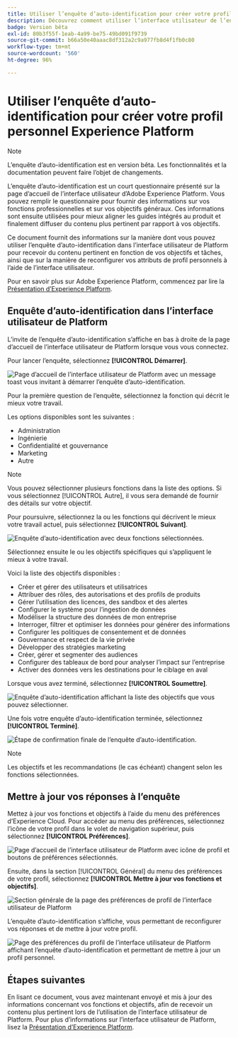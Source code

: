 ```yaml
---
title: Utiliser l’enquête d’auto-identification pour créer votre profil personnel Experience Platform
description: Découvrez comment utiliser l’interface utilisateur de l’enquête d’auto-identification pour recevoir du contenu pertinent en fonction de vos fonctions de travail et des objectifs associés.
badge: Version bêta
exl-id: 80b3f55f-1eab-4a99-be75-49bd091f9739
source-git-commit: b66a50e40aaac8df312a2c9a977fb8d4f1fb0c80
workflow-type: tm+mt
source-wordcount: '560'
ht-degree: 96%

---
```


# Utiliser l’enquête d’auto-identification pour créer votre profil personnel Experience Platform

>[!NOTE]
>
>L’enquête d’auto-identification est en version bêta. Les fonctionnalités et la documentation peuvent faire l’objet de changements.

L’enquête d’auto-identification est un court questionnaire présenté sur la page d’accueil de l’interface utilisateur d’Adobe Experience Platform. Vous pouvez remplir le questionnaire pour fournir des informations sur vos fonctions professionnelles et sur vos objectifs généraux. Ces informations sont ensuite utilisées pour mieux aligner les guides intégrés au produit et finalement diffuser du contenu plus pertinent par rapport à vos objectifs.

Ce document fournit des informations sur la manière dont vous pouvez utiliser l’enquête d’auto-identification dans l’interface utilisateur de Platform pour recevoir du contenu pertinent en fonction de vos objectifs et tâches, ainsi que sur la manière de reconfigurer vos attributs de profil personnels à l’aide de l’interface utilisateur.

Pour en savoir plus sur Adobe Experience Platform, commencez par lire la [Présentation dʼExperience Platform](home.md).

## Enquête d’auto-identification dans l’interface utilisateur de Platform

L’invite de l’enquête d’auto-identification s’affiche en bas à droite de la page d’accueil de l’interface utilisateur de Platform lorsque vous vous connectez.

Pour lancer l’enquête, sélectionnez **[!UICONTROL Démarrer]**.

![Page d’accueil de l’interface utilisateur de Platform avec un message toast vous invitant à démarrer l’enquête d’auto-identification.](./images/survey/survey-prompt.png)

Pour la première question de l’enquête, sélectionnez la fonction qui décrit le mieux votre travail.

Les options disponibles sont les suivantes :

* Administration
* Ingénierie
* Confidentialité et gouvernance
* Marketing
* Autre

>[!NOTE]
>
>Vous pouvez sélectionner plusieurs fonctions dans la liste des options. Si vous sélectionnez [!UICONTROL Autre], il vous sera demandé de fournir des détails sur votre objectif.

Pour poursuivre, sélectionnez la ou les fonctions qui décrivent le mieux votre travail actuel, puis sélectionnez **[!UICONTROL Suivant]**.

![Enquête d’auto-identification avec deux fonctions sélectionnées.](./images/survey/select-functions.png)

Sélectionnez ensuite le ou les objectifs spécifiques qui s’appliquent le mieux à votre travail.

Voici la liste des objectifs disponibles :

* Créer et gérer des utilisateurs et utilisatrices
* Attribuer des rôles, des autorisations et des profils de produits
* Gérer l’utilisation des licences, des sandbox et des alertes
* Configurer le système pour l’ingestion de données
* Modéliser la structure des données de mon entreprise
* Interroger, filtrer et optimiser les données pour générer des informations
* Configurer les politiques de consentement et de données
* Gouvernance et respect de la vie privée
* Développer des stratégies marketing
* Créer, gérer et segmenter des audiences
* Configurer des tableaux de bord pour analyser l’impact sur l’entreprise
* Activer des données vers les destinations pour le ciblage en aval

Lorsque vous avez terminé, sélectionnez **[!UICONTROL Soumettre]**.

![Enquête d’auto-identification affichant la liste des objectifs que vous pouvez sélectionner.](./images/survey/select-objectives.png)

Une fois votre enquête d’auto-identification terminée, sélectionnez **[!UICONTROL Terminé]**.

![Étape de confirmation finale de l’enquête d’auto-identification.](./images/survey/survey-complete.png)

>[!NOTE]
>
>Les objectifs et les recommandations (le cas échéant) changent selon les fonctions sélectionnées.

## Mettre à jour vos réponses à l’enquête

Mettez à jour vos fonctions et objectifs à l’aide du menu des préférences d’Experience Cloud. Pour accéder au menu des préférences, sélectionnez l’icône de votre profil dans le volet de navigation supérieur, puis sélectionnez **[!UICONTROL Préférences]**.

![Page d’accueil de l’interface utilisateur de Platform avec icône de profil et boutons de préférences sélectionnés.](./images/survey/preferences.png)

Ensuite, dans la section [!UICONTROL Général] du menu des préférences de votre profil, sélectionnez **[!UICONTROL Mettre à jour vos fonctions et objectifs]**.

![Section générale de la page des préférences de profil de l’interface utilisateur de Platform](./images/survey/update.png)

L’enquête d’auto-identification s’affiche, vous permettant de reconfigurer vos réponses et de mettre à jour votre profil.

![Page des préférences du profil de l’interface utilisateur de Platform affichant l’enquête d’auto-identification et permettant de mettre à jour un profil personnel.](./images/survey/new-survey.png)

## Étapes suivantes

En lisant ce document, vous avez maintenant envoyé et mis à jour des informations concernant vos fonctions et objectifs, afin de recevoir un contenu plus pertinent lors de l’utilisation de l’interface utilisateur de Platform. Pour plus d’informations sur l’interface utilisateur de Platform, lisez la [Présentation d’Experience Platform](home.md).
